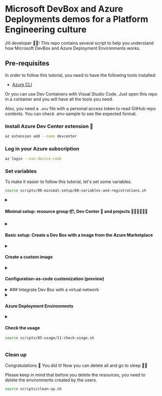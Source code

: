 # Microsoft DevBox and Azure Deployments demos for a Platform Engineering culture

¡Hi developer 👋🏻! This repo contains several script to help you understand how Microsoft DevBox and Azure Deployment Environments works.

## Pre-requisites

In order to follow this tutorial, you need to have the following tools installed:

- [Azure CLI](https://docs.microsoft.com/en-us/cli/azure/install-azure-cli)

Or you can use Dev Containers with Visual Studio Code. Just open this repo in a container and you will have all the tools you need.

Also, you need a `.env` file with a personal access token to read GitHub repo contents. You can check .env-sample to see the expected format.

### Install Azure Dev Center extension 🧩

```bash
az extension add --name devcenter
```

### Log in your Azure subscription

```bash
az login --use-device-code
```

### Set variables

To make it easier to follow this tutorial, let's set some variables.

```bash
source scripts/00-minimal-setup/00-variables-and-registrations.sh
```
<!-- markdownlint-disable -->
<details>
<summary>
<h4>Minimal setup: resource group 📦, Dev Center 🏢 and projects 👷🏼‍♀️👷🏻‍♂️</h4>
</summary>
<!-- markdownlint-restore -->

#### Create a resource Group 📦

As every Azure resource, the first thing you need to do is to create a resource group.
Also, in a enterprise environment, you will probably want to create a virtual network to connect your dev boxes to your corporate network.

```bash
source scripts/00-minimal-setup/01-create-rg.sh
```

#### Create a Dev Center 🏢

Dev Center is the place where you will manage your projects.

```bash
source scripts/00-minimal-setup/02-create-dev-center.sh
```

##### Create some projects 👷🏼‍♀️👷🏻‍♂️

Projects in Dev Center should represent a team or a group of people that will use the same dev resources. For example, you can create a project for your backend team, another for your frontend team, and so on.

For this demo we need a Microsoft Entra ID Group for our developers. You can create a group with the following command:

```bash
source scripts/00-minimal-setup/03-create-entra-id-groups.sh
```

```bash
source scripts/00-minimal-setup/03-create-projects.sh
```
<!-- markdownlint-disable -->
</details>

<details>
<summary><h4>Basic setup: Create a Dev Box with a image from the Azure Marketplace</h4></summary>

<!-- markdownlint-restore -->

### Create a Dev Box Definition 📦

Dev Box definitions are created within a project and they carry information about the dev box and any requirements for using it to create VMs. This includes the image version, the size of the VM, and the virtual network to connect to.

```bash
source scripts/01-basic-devbox/01-create-dev-box-definition.sh
```

### Create a Dev Box Pool

A dev box pool is a collection of dev boxes that are created from the same dev box definition. You can create a dev box pool for each team or group of people that will use the same dev boxes.

```bash
source scripts/01-basic-devbox/02-create-dev-box-pool.sh
```

### Access to the Developer Portal

Congrats 🎉, you have created a dev box pool. Now you can access the Developer Portal and create a new dev box.

The URL for the developer portal is <https://devportal.microsoft.com>

You can access with any user in the Devs group 👩🏼‍💻👨🏻‍💻

</details>

<details>
<summary><h4>Create a custom image</h4></summary>

We have two options to create a custom image: using Azure Image Builder or using Packer.

### Using Azure Image Builder

Azure Image Builder is a service that allows you to create custom images in Azure. You can use it to create a custom image from a managed image, a shared image gallery image, or a generalized VM. You can also use it to create a custom image from a Packer template.

### Create a Gallery 🖼

The first thing we need is a gallery.

```bash
source scripts/02-custom-devbox/image-builder/01-create-azure-compute-gallery.sh
```

### Create the image definition ✏

Image definitions are created within a gallery and they carry information about the image and any requirements for using it to create VMs. This includes whether the image is Windows or Linux, release notes, and minimum and maximum memory requirements. It's a definition of a type of image.

```bash
source scripts/02-custom-devbox/image-builder/02-create-image-definition.sh
```

### Create image version 🏞️

An image version is what you use to create a VM when using a gallery. You can have multiple versions of an image as needed for your environment. Like a managed image, when you use an image version to create a VM, the image version is used to create new disks for the VM. Image versions can be used multiple times.

In order to create your custom image you can use Azure Image Builder and for that you need a identity. This identity needs some permissions but there is no built-in role. So let's create a custom role for the image builder too.

```bash
source scripts/02-custom-devbox/image-builder/03-create-azure-image-builder-identity-and-role.sh
```

Lastly you need to define the ingredients for your new image: what is the image base, if some customization is needed and how much time it has the builder to build it.

We are going to use this template: `custom-images/win11-with-vscode.json` which install Visual Studio Code in a Windows 11.

```bash
source scripts/02-custom-devbox/image-builder/04-create-an-image-template.sh
```

And now just wait... a little bit ⌚

Congrats 🎉, you have created a custom image. Now you can use it to create a new dev box.

```bash
source scripts/02-custom-devbox/image-builder/05-create-dev-box-definition.sh
```

After that you can create a dev box pool

```bash
source scripts/02-custom-devbox/image-builder/06-create-dev-box-pool.sh
```

and access the Developer Portal to create a new dev box.

Developer Portal URL: <https://devportal.microsoft.com>

You should see a Windows 11 with VS Code installed.

### Create image template with Packer

The other option to create a custom image is to use Packer. Packer is a tool for creating identical machine images for multiple platforms from a single source configuration.

The first thing you need to do is to [install Packer](https://developer.hashicorp.com/packer/install?product_intent=packer). Once you have Packer installed, you can create a Packer template. In this repo we have several examples of Packer templates. You can use the `packer-for-image-generation` folder to create a custom image with Packer.

But first we need to create a new gallery for these packages. In order to execute packer you need a service principal:

```bash
SUBSCRIPTION_ID=$(az account show --query id -o tsv)
RESULT=$(az ad sp create-for-rbac --name hcp-packer --role Contributor --scopes /subscriptions/$SUBSCRIPTION_ID)
```

>IMPORTANT: Please replace the `variables.pkr.hcl` file with your own values.

```bash
export ARM_CLIENT_SECRET=$(echo $RESULT | jq -r .password)
export ARM_CLIENT_ID=$(echo $RESULT | jq -r .appId)
export ARM_TENANT_ID=$(az account show --query tenantId -o tsv)
export ARM_SUBSCRIPTION_ID=$(az account show --query id -o tsv)
export ARM_RESOURCE_GROUP_NAME=$PACKER_GALLERY_RESOURCE_GROUP
```

With that in place, you can create this resources using the terrafom script in the `terraform` folder.

```bash
source scripts/02-custom-devbox/packer/01-create-resources-using-tf.sh
```

Once you have the custom images created, you need to attach the gallery to the Dev Center:

```bash
source scripts/02-custom-devbox/packer/02-assign-packer-gallery.sh
```

Create the Dev Box definitions:

```bash
source scripts/02-custom-devbox/packer/03-create-dev-box-definitions-for-packer-images.sh
```

And create the Dev Box Pools:

```bash
source scripts/02-custom-devbox/packer/04-create-dev-box-pool-with-packer-images.sh
```

Check the portal and create a new dev box with the new images.

<https://devportal.microsoft.com>

</details>

<details>
<summary><h4>Configuration-as-code customization (preview)</h4></summary>

You can use configuration-as-code to customize the dev box. Configuration-as-code allows you to define the configuration of a dev box in a YAML file. You can use configuration-as-code to customize the dev box by installing software, configuring settings, and running scripts.

But first platform admin teams must choose which tasks are available to their developers by defining a Catalog of tasks. A Catalog is a collection of tasks that developers can use to customize their dev boxes. Each task in the catalog is a YAML file that defines a task that can be run on a dev box plus a script that is executed when the task is run.

For this environment we are going to allow the tasks in the `allowed-tasks` folder. So we need to attach this folder to the Dev Center.

```bash
source scripts/02-custom-devbox/customizations/00-attach-catalog-with-allowed-tasks.sh
```

So now you can create a new dev box with some customizations. Just go to the Developer Portal and upload the `devbox-customizations/workload.yaml` file.
After creation you should see all this installed:

- Visual Studio Code

</details>

<details>
<summary>
### Integrate Dev Box with a virtual network
</summary

### Create a network connections 📞

If you need to connect to a virtual network, you can create a network connection. A network connection is a connection between a dev box and a virtual network. You can create a network connection for each virtual network that you want to connect to a dev box. After you create a network connection, you have to attach it to a dev center.

```bash
source scripts/03-network-integration/01-create-vnet-and-network-connections.sh
```

#### Create a SQL Server virtual machine  in the vnet

```bash
source scripts/03-network-integration/02-create-vm-with-sql-server-in-that-vnet.sh
```

##### Create a dev box pool 🖥️

No we can create a new dev box pool with the network connection using the dev box definition what we have with vscode.

```bash
source scripts/03-network-integration/03-create-dev-box-pool.sh
```

### Got to the developer portal and create a dev box 👩🏼‍💻

The URL for the developer portal is <https://devportal.microsoft.com>

</details>
<!-- markdownlint-disable -->
<details>
<summary><h4>Azure Deployment Environments</h4></summary>
<!-- markdownlint-restore -->

### Using ARM

An environment definition is composed of least two files:

- An Azure Resource Manager template (ARM template) in JSON file format. For example, azuredeploy.json.
- A configuration file that provides metadata about the template. This file should be named environment.yaml.

You can see some examples in the `catalog` folder.

```bash
source scripts/04-environments/01-create-a-catalog.sh
```

### How to define environments

You can use BICEP and then convert it to ARM template.

```bash
az bicep build --file {bicep_file} --outfile {out_file}
```

for example:

```bash
az bicep build --file catalog/ARMTemplates/tour-of-heroes-environment/main.bicep --outfile catalog/ARMTemplates/tour-of-heroes-environment/azuredeploy.json
```

Or now you can use Azure Deployment Environments (ADE) extensibility model which allows you to provide a curated set of IaC templates that your developers can use to deploy environments. You can use any IaC tool that you want. For example, Bicep, Terraform, or Pulumi templates.

For this scenario you need a create a Docker image that contains the tools that you want to use.

```bash
source scripts/04-environments/02-ade-extensibility-model.sh
```

If you want to check if the deployment went well you can check the logs:

```bash
az devcenter dev environment list --project $PROJECT_FOR_ENVIRONMENTS --dev-center $DEV_CENTER_NAME
```

And you can check for environment name:

```bash
az devcenter dev environment show --environment-name $DEV_ENVIRONMENT_TYPE --project $PROJECT_FOR_ENVIRONMENTS --dev-center $DEV_CENTER_NAME
```

```bash
YOUR_ENVIRONMENT_NAME="snakeswebapp"

# Get list of operations on the environment, choose the latest operation
OPERATION_ID=$(az devcenter dev environment list-operation \
--environment-name $YOUR_ENVIRONMENT_NAME \
--project $PROJECT_FOR_ENVIRONMENTS \
--dev-center $DEV_CENTER_NAME \
--query "[-1].operationId" -o tsv)

# Using the latest operation ID, view the operation logs
watch az devcenter dev environment show-logs-by-operation \
--environment-name $YOUR_ENVIRONMENT_NAME \
--project $PROJECT_FOR_ENVIRONMENTS \
--operation-id $OPERATION_ID \
--dev-center $DEV_CENTER_NAME
```

</details>
<!-- markdownlint-disable -->
<details>
<summary><h4>Check the usage</h4>
<!-- markdownlint-restore -->

```bash
source scripts/05-usage/11-check-usage.sh
```

</details>

### Clean up

Congratulations 🎉 You did it! Now you can delete all and go to sleep 🛌💤

Please keep in mind that before you delete the resources, you need to delete the environments created by the users.

```bash
source scripts/clean-up.sh
```
